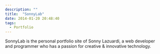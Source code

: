```yaml
---
description: ""
title:  "SonnyLab"
date: 2014-01-20 20:48:40
tags:
  - Portfolio
---
```


SonnyLab is the personal portfolio site of Sonny Lazuardi, a web developer and programmer who has a passion for creative & innovative technology.